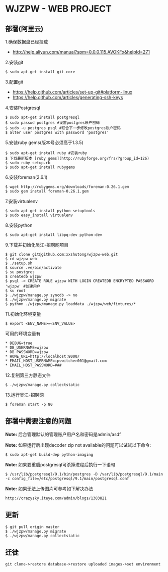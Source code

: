 WJZPW - WEB PROJECT
==========================

部署(阿里云)
----------
1.确保数据盘已经挂载

* http://help.aliyun.com/manual?spm=0.0.0.115.AVOKFx&helpId=271

2.安装git

	$ sudo apt-get install git-core
	
3.配置git

* https://help.github.com/articles/set-up-git#platform-linux
* https://help.github.com/articles/generating-ssh-keys

4.安装Postgresql

	$ sudo apt-get install postgresql
	$ sudo passwd postgres #设置postgres账户密码
	$ sudo -u postgres psql #联合下一步修改postgres账户密码
	$ alter user postgres with password 'postgres'
	
5.安装ruby gems(版本号必须高于1.3.5)

	$ sudo apt-get install ruby #安装ruby
	$ 下载最新版本 [ruby gems](http://rubyforge.org/frs/?group_id=126)
	$ sudo ruby setup.rb
	$ sudo apt-get install rubygems
	
6.安装foreman(2.6.1)

	$ wget http://rubygems.org/downloads/foreman-0.26.1.gem
	$ sudo gem install foreman-0.26.1.gem

7.安装virtualenv

	$ sudo apt-get install python-setuptools
	$ sudo easy_install virtualenv

8.安装python

	$ sudo apt-get install libpq-dev python-dev

9.下载并初始化吴江-招聘网项目

	$ git clone git@github.com:xxshutong/wjzpw-web.git
	$ cd wjzpw-web
	$ ./setup.sh
	$ source .ve/bin/activate
	$ su postgres
	$ createdb wjzpw
	$ psql -> CREATE ROLE wjzpw WITH LOGIN CREATEDB ENCRYPTED PASSWORD 'wjzpw' #创建用户
	$ su root
	$ ./wjzpw/manage.py syncdb -> no
	$ ./wjzpw/manage.py migrate
	$ python ./wjzpw/manage.py loaddata ./wjzpw/web/fixtures/*

11.初始化环境变量

    $ export <ENV_NAME>=<ENV_VALUE>
	
可用的环境变量有
	
	* DEBUG=true
	* DB_USERNAME=wjzpw
 	* DB_PASSWORD=wjzpw
	* HOME_URL=http://localhost:8000/
	* EMAIL_HOST_USERNAME=ipswitcher001@gmail.com
	* EMAIL_HOST_PASSWORD=###

12.复制第三方静态文件

    $ ./wjzpw/manage.py collectstatic

13.运行吴江-招聘网
	
	$ foreman start -p 80
	

部署中需要注意的问题
----------
**Note:** 后台管理默认的管理账户用户名和密码是admin/asdf

**Note:** 如果运行后出现decoder zip not available的问题可以试试以下命令:

    $ sudo apt-get build-dep python-imaging

**Note:** 如果要重启postgresql可杀掉进程后执行一下语句

    $ /usr/lib/postgresql/9.1/bin/postgres -D /var/lib/postgresql/9.1/main -c config_file=/etc/postgresql/9.1/main/postgresql.conf

**Note:** 如果无法上传图片可参考如下解决办法

    http://crazysky.iteye.com/admin/blogs/1303821

更新
----------

    $ git pull origin master
    $ ./wjzpw/manage.py migrate
    $ ./wjzpw/manage.py collectstatic


迁徙
----------
    git clone->restore database->restore uploaded images->set environment
